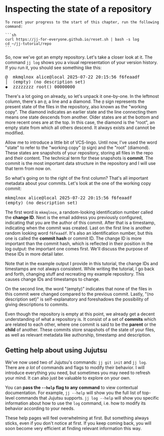 # Inspecting the state of a repository

````admonish reset title="Reset your progress" collapsible=true
To reset your progress to the start of this chapter, run the following command:

```sh
curl https://jj-for-everyone.github.io/reset.sh | bash -s log
cd ~/jj-tutorial/repo
```
````

So, now we've got an empty repository.
Let's take a closer look at it.
The command `jj log` shows you a visual representation of your version history.
If you run it, you should see something like this:

<!-- generated by aha script -->
<pre class="aha">
<span class="bold "></span><span class="bold green ">@</span>  <span class="bold "></span><span class="bold highlighted purple ">m</span><span class="bold highlighted dimgray ">kmqlnox</span><span class="bold "> </span><span class="bold yellow ">alice@local</span><span class="bold "> </span><span class="bold highlighted cyan ">2025-07-22 20:15:56</span><span class="bold "> </span><span class="bold highlighted blue ">f</span><span class="bold highlighted dimgray ">6feaadf</span><span class="bold "></span>
│  <span class="bold "></span><span class="bold highlighted green ">(empty)</span><span class="bold "> </span><span class="bold highlighted green ">(no description set)</span><span class="bold "></span>
<span class="bold "></span><span class="bold highlighted cyan ">◆</span>  <span class="bold "></span><span class="bold purple ">z</span><span class="highlighted dimgray ">zzzzzzz</span> <span class="green ">root()</span> <span class="bold "></span><span class="bold blue ">0</span><span class="highlighted dimgray ">0000000</span>
</pre>

There's a lot going on already, so let's unpack it one-by-one.
In the leftmost column, there's an `@`, a line and a diamond.
The `@` sign represents the present state of the files in the repository, also known as the "working copy".
The diamond indicates an earlier state and the line connecting them means one state descends from another.
Older states are at the bottom and more recent ones are at the top.
In this case, the diamond is the "root", an empty state from which all others descend.
It always exists and cannot be modified.

Allow me to introduce a little bit of VCS-lingo.
Until now, I've used the word "state" to refer to the "working copy" (`@` sign) and the "root" (diamond).
These states are snapshots of your repository, storing all files in the repo and their content.
The technical term for these snapshots is **commit**.
The commit is the most important data structure in the repository and I will use that term from now on.

So what's going on to the right of the first column?
That's all important metadata about your commits.
Let's look at the one of the working copy commit:

<!-- generated by aha script -->
<pre class="aha">
<span class="bold "></span><span class="bold highlighted purple ">m</span><span class="bold highlighted dimgray ">kmqlnox</span><span class="bold "> </span><span class="bold yellow ">alice@local</span><span class="bold "> </span><span class="bold highlighted cyan ">2025-07-22 20:15:56</span><span class="bold "> </span><span class="bold highlighted blue ">f</span><span class="bold highlighted dimgray ">6feaadf</span><span class="bold "></span>
<span class="bold "></span><span class="bold highlighted green ">(empty)</span><span class="bold "> </span><span class="bold highlighted green ">(no description set)</span><span class="bold "></span>
</pre>

The first word is `mkmqlnox`, a random-looking identification number called the **change ID**.
Next is the email address you previously configured, indicating that you are the author of this commit.
After that is a timestamp, indicating when the commit was created.
Last on the first line is another random looking word `f6feaadf`.
It's also an identification number, but this one is called the **commit hash** or commit ID.
The change ID is more important than the commit hash, which is reflected in their position in the log output: the important one comes first.
We'll discuss the purpose of these IDs in more detail later.

Note that in the example output I provide in this tutorial, the change IDs and timestamps are not always consistent.
While writing the tutorial, I go back and forth, changing stuff and recreating my example repository.
This causes change IDs and timestamps to change.

On the second line, the word "(empty)" indicates that none of the files in this commit were changed compared to the previous commit.
Lastly, "(no description set)" is self-explanatory and foreshadows the possibility of giving descriptions to commits.

Even though the repository is empty at this point, we already get a decent understanding of what a repository is.
It consist of a set of **commits** which are related to each other, where one commit is said to be the **parent** or the **child** of another.
These commits store snapshots of the state of your files, as well as relevant metadata like authorship, timestamp and description.

## Getting help about using Jujutsu

We've now used two of Jujutsu's commands: `jj git init` and `jj log`.
There are _a lot_ of commands and flags to modify their behavior.
I will introduce everything you need, but sometimes you may need to refresh your mind.
It can also just be valuable to explore on your own.

You can **pass the `--help` flag to any command** to view contextual documentation.
For example, `jj --help` will show you the full list of top-level commands that Jujutsu supports.
`jj log --help` will show you specific information about how to use the `log` command, i.e. how to modify its behavior according to your needs.

These help pages will feel overwhelming at first.
But something always sticks, even if you don't notice at first.
If you keep coming back, you will soon become very efficient at finding relevant information this way.
